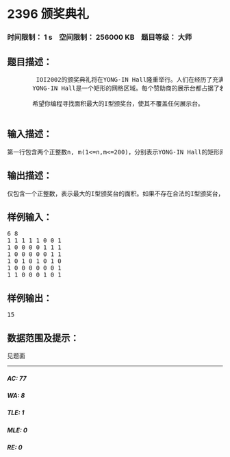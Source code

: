 # 2396 颁奖典礼   
### 时间限制： 1 s&nbsp;&nbsp;&nbsp;&nbsp;空间限制： 256000 KB&nbsp;&nbsp;&nbsp;&nbsp;题目等级： 大师  
## 题目描述：  

<pre>
        IOI2002的颁奖典礼将在YONG-IN Hall隆重举行。人们在经历了充满梦幻的世界杯之后变得更加富于情趣。为了使颁奖典礼更具魅力，有人建议在YONG-IN Hall中搭建一个I字型的颁奖台，以此代表信息学Informatics。考虑到比赛的赞助商们可能要在YONG-IN Hall中摆设了许多展示台，他们可能不愿意移动展示台的位置。你作为IOI2002的金牌得主自然地成为了他们求助的对象。
       YONG-IN Hall是一个矩形的网格区域。每个赞助商的展示台都占据了若干个单位网格。I型颁奖台将正向搭建，且平行于YONG-IN Hall的边缘。I型颁奖台是由三个矩形相接叠成的，其中上方和下方的矩形的两侧必须都超出中间的矩形，否则将被误解成T, L, J等字母。
  
       希望你编程寻找面积最大的I型颁奖台，使其不覆盖任何展示台。
 
</pre>
  
  
## 输入描述：  

<pre>
第一行包含两个正整数n, m(1<=n,m<=200)，分别表示YONG-IN Hall的矩形网格区域的行数和列数。以下n行每行包含m个数字，非0即1，每个数字描述一个单位网格，1表示该单位网格存在展示台，0表示该单位网格不存在展示台。
</pre>
  
  
## 输出描述：  

<pre>
仅包含一个正整数，表示最大的I型颁奖台的面积。如果不存在合法的I型颁奖台，则输出0。
</pre>
  
  
## 样例输入：  

<pre>
6 8
1 1 1 1 1 0 0 1
1 0 0 0 0 1 1 1
1 0 0 0 0 0 1 1
1 0 1 0 1 0 1 0
1 0 0 0 0 0 0 1
1 1 0 0 0 1 0 1
</pre>
  
  
## 样例输出：  

<pre>
15
</pre>
  
  
## 数据范围及提示：  

<pre>
见题面
</pre>
  
  
***  

##### AC: 77  
##### WA: 8  
##### TLE: 1  
##### MLE: 0  
##### RE: 0  
